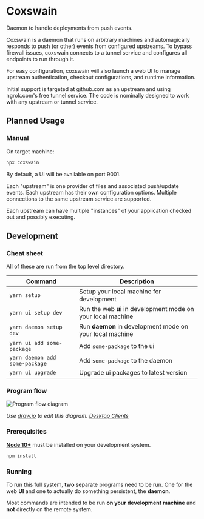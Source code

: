 # Coxswain

Daemon to handle deployments from push events.

Coxswain is a daemon that runs on arbitrary machines and automagically responds to push (or other) events from configured upstreams.
To bypass firewall issues, coxswain connects to a tunnel service and configures all endpoints to run through it.

For easy configuration, coxswain will also launch a web UI to manage upstream authentication, checkout configurations, and runtime information.

Initial support is targeted at github.com as an upstream and using ngrok.com's free tunnel service.
The code is nominally designed to work with any upstream or tunnel service.

## Planned Usage

### Manual

On target machine:

```bash
npx coxswain
```

By default, a UI will be available on port 9001.

Each "upstream" is one provider of files and associated push/update events.
Each upstream has their own configuration options.
Multiple connections to the same upstream service are supported.

Each upstream can have multiple "instances" of your application checked out and possibly executing.

## Development

### Cheat sheet

All of these are run from the top level directory.

| Command                        | Description                                                  |
| ------------------------------ | ------------------------------------------------------------ |
| `yarn setup`                   | Setup your local machine for development                     |
| `yarn ui setup dev`            | Run the web **ui** in development mode on your local machine |
| `yarn daemon setup dev`        | Run **daemon** in development mode on your local machine     |
| `yarn ui add some-package`     | Add `some-package` to the ui                                 |
| `yarn daemon add some-package` | Add `some-package` to the daemon                             |
| `yarn ui upgrade`              | Upgrade ui packages to latest version                        |

### Program flow

![Program flow diagram](Program%20Flow%20Diagram.drawio.png)

_Use [draw.io](https://draw.io) to edit this diagram. [Desktop Clients](https://about.draw.io/integrations/#integrations_offline)_

### Prerequisites

[**Node 10+**](https://nodejs.org/en/download) must be installed on your development system.

```bash
npm install
```

### Running

To run this full system, **two** separate programs need to be run.
One for the web **UI** and one to actually do something persistent, the **daemon**.

Most commands are intended to be run **on your development machine** and **not** directly on the remote system.
